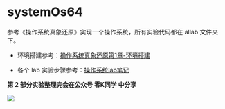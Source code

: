 # systemOs64

参考《操作系统真象还原》实现一个操作系统，所有实验代码都在 allab 文件夹下。

- 环境搭建参考：[操作系统真象还原第1章-环境搭建](https://mp.weixin.qq.com/s?__biz=MzkwMjIzNjc4NA==&mid=2247484227&idx=1&sn=c67056705853b047d03470a1767a31e6&chksm=c0a9dc5cf7de554a2f212803e816089b4837cd2154e74b1a9718c2d0f5504be5e2f265772a8a#rd)

- 各个 lab 实验步骤参考：[操作系统lab笔记](https://mp.weixin.qq.com/s?__biz=MzkwMjIzNjc4NA==&mid=2247484434&idx=1&sn=b0f89aa4fdc589fd02a4691daf5eb1ad&chksm=c0a9db0df7de521bf210bffc1771fed93cdb0ffeff826afe0c18f13ef4bb8c29e2c6b4ce5ee9&scene=178&cur_album_id=2255519854092976129#rd)

**第 2 部分实验整理完会在公众号 零K同学 中分享**

![](https://cdn.jsdelivr.net/gh/kendall-cpp/blogPic@main/blog-img-02/公众号二维码.leozf4yvy34.jpg)